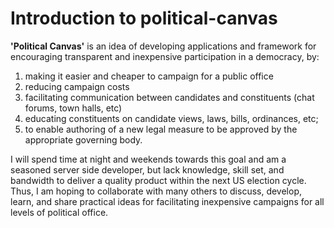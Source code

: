 # Introduction to political-canvas

**'Political Canvas'** is an idea of developing applications and framework for encouraging transparent and inexpensive participation in a democracy,
by: 
  1) making it easier and cheaper to campaign for a public office
  2) reducing campaign costs 
  3) facilitating communication between candidates and constituents (chat forums, town halls, etc) 
  4) educating constituents on candidate views, laws, bills, ordinances, etc; 
  5) to enable authoring of a new legal measure to be approved by the appropriate governing body.
 
I will spend time at night and weekends towards this goal and am a seasoned server side developer, but lack knowledge, skill set,
 and bandwidth to deliver a quality product within the next US election cycle.  Thus, I am hoping to collaborate with many others
 to discuss, develop, learn, and share practical ideas for facilitating inexpensive campaigns for all levels of political office. 